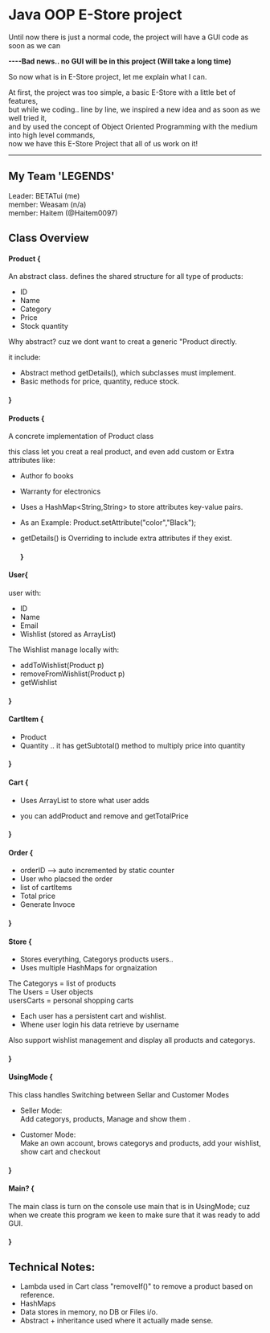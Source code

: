 # Java OOP E-Store project

Until now there is just a normal code, the project will have a GUI code as soon as we can

**----Bad news.. no GUI will be in this project (Will take a long time)**

So now what is in E-Store project, let me explain what I can.

At first, the project was too simple, a basic E-Store with a little bet of features,  
but while we coding.. line by line, we inspired a new idea and as soon as we well tried it,  
and by used the concept of Object Oriented Programming with the medium into high level commands,  
now we have this E-Store Project that all of us work on it!

---

## My Team 'LEGENDS'  
Leader: BETATui (me)  
member: Weasam (n/a)  
member: Haitem (@Haitem0097)  


## Class Overview  
  
#### Product {
An abstract class. defines the shared structure for all type of products:
  
- ID  
- Name  
- Category  
- Price  
- Stock quantity
    
Why abstract?
cuz we dont want to creat a generic "Product directly.

it include:
- Abstract method getDetails(), which subclasses must implement.
- Basic methods for price, quantity, reduce stock.
#### }

#### Products {
A concrete implementation of Product class  

this class let you creat a real product, and even add custom or Extra attributes like:   
- Author fo books
- Warranty for electronics
    
- Uses a HashMap<String,String> to store attributes key-value pairs.  

- As an Example:
Product.setAttribute("color","Black");

- getDetails() is Overriding to include extra attributes if they exist.
  #### }

#### User{
user with:
- ID
- Name
- Email
- Wishlist (stored as ArrayList<Product>)

The Wishlist manage locally with:
- addToWishlist(Product p)
- removeFromWishlist(Product p)
- getWishlist

#### }

#### CartItem {
- Product
- Quantity
  ..
it has getSubtotal() method to multiply price into quantity
#### }

#### Cart {

- Uses ArrayList<CartItem> to store what user adds

- you can addProduct and remove and getTotalPrice

#### }

#### Order {
- orderID --> auto incremented by static counter
- User who placsed the order
- list of cartItems
- Total price
- Generate Invoce
#### }

#### Store {
- Stores everything, Categorys products users..
- Uses multiple HashMaps for orgnaization

The Categorys = list of products  
The Users = User objects  
usersCarts = personal shopping carts  

- Each user has a persistent cart and wishlist.
- Whene user login his data retrieve by username

Also support wishlist management and display all products and categorys.
#### }

#### UsingMode {
This class handles Switching between Sellar and Customer Modes  
  
- Seller Mode:  
Add categorys, products, Manage and show them .

- Customer Mode:  
    Make an own account, brows categorys and products, add your wishlist, show cart and checkout     
#### }

#### Main? {  

The main class is turn on the console use main that is in UsingMode; cuz when we create this program we keen to make sure that it was ready to add GUI.  

#### }

## Technical Notes:
- Lambda used in Cart class "removeIf()" to remove a product based on reference.
- HashMaps
- Data stores in memory, no DB or Files i/o.
- Abstract + inheritance used where it actually made sense.
 
